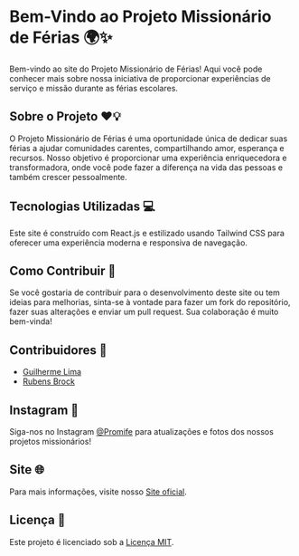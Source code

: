 # Bem-Vindo ao Projeto Missionário de Férias 🌍✨

Bem-vindo ao site do Projeto Missionário de Férias! Aqui você pode conhecer mais sobre nossa iniciativa de proporcionar experiências de serviço e missão durante as férias escolares.

## Sobre o Projeto ❤️💡

O Projeto Missionário de Férias é uma oportunidade única de dedicar suas férias a ajudar comunidades carentes, compartilhando amor, esperança e recursos. Nosso objetivo é proporcionar uma experiência enriquecedora e transformadora, onde você pode fazer a diferença na vida das pessoas e também crescer pessoalmente.

## Tecnologias Utilizadas 💻

Este site é construído com React.js e estilizado usando Tailwind CSS para oferecer uma experiência moderna e responsiva de navegação.

## Como Contribuir 🤝

Se você gostaria de contribuir para o desenvolvimento deste site ou tem ideias para melhorias, sinta-se à vontade para fazer um fork do repositório, fazer suas alterações e enviar um pull request. Sua colaboração é muito bem-vinda!

## Contribuidores 🌟

- [Guilherme Lima](https://github.com/GuilhermeLD)
- [Rubens Brock](https://github.com/RuBrock)


## Instagram 📸

Siga-nos no Instagram [@Promife](https://www.instagram.com/promife) para atualizações e fotos dos nossos projetos missionários!

## Site 🌐

Para mais informações, visite nosso [Site oficial](https://www.promife.com.br).

## Licença 📝

Este projeto é licenciado sob a [Licença MIT](https://opensource.org/licenses/MIT).
